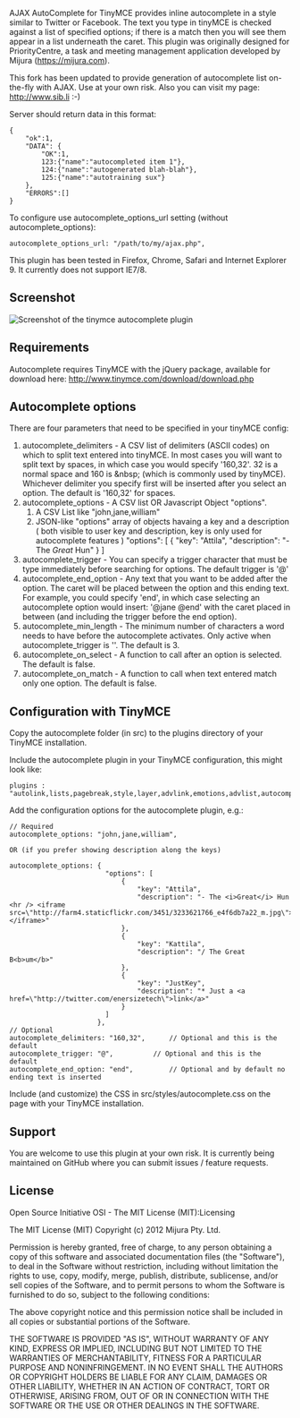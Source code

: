 AJAX AutoComplete for TinyMCE provides inline autocomplete in a style similar to Twitter or Facebook.  The text you type in tinyMCE is checked against a list of specified options; if there is a match then you will see them appear in a list underneath the caret. This plugin was originally designed for PriorityCentre, a task and meeting management application developed by Mijura (https://mijura.com).  

This fork has been updated to provide generation of autocomplete list on-the-fly with AJAX. Use at your own risk. Also you can visit my page: http://www.sib.li :-)

Server should return data in this format:
```
{
	"ok":1,
	"DATA": {
		"OK":1,
		123:{"name":"autocompleted item 1"},
		124:{"name":"autogenerated blah-blah"},
		125:{"name":"autotraining sux"}
	},
	"ERRORS":[]
}
```

To configure use autocomplete_options_url setting (without autocomplete_options):
```
autocomplete_options_url: "/path/to/my/ajax.php",
```

This plugin has been tested in Firefox, Chrome, Safari and Internet Explorer 9. It currently does not support IE7/8. 

## Screenshot

![Screenshot of the tinymce autocomplete plugin](http://i.imgur.com/riKIZ.png)

## Requirements
Autocomplete requires TinyMCE with the jQuery package, available for download here: http://www.tinymce.com/download/download.php

## Autocomplete options
There are four parameters that need to be specified in your tinyMCE config:

1. autocomplete_delimiters - A CSV list of delimiters (ASCII codes) on which to split text entered into tinyMCE. In most cases you will want to split text by spaces, in which case you would specify '160,32'. 32 is a normal space and 160 is &amp;nbsp; (which is commonly used by tinyMCE). Whichever delimiter you specify first will be inserted after you select an option.  The default is '160,32' for spaces. 
2. autocomplete_options - A CSV list OR Javascript Object "options". 
   1. A CSV List like "john,jane,william"
   2. JSON-like "options" array of objects havaing a key and a description ( both visible to user key and description, key is only used for autocomplete features ) 
      "options": [
                  {
                        "key": "Attila",
                        "description": "- The <i>Great</i> Hun"
                  }
               ]
3. autocomplete_trigger -  You can specify a trigger character that must be type immediately before searching for options.  The default trigger is '@' 
4. autocomplete_end_option - Any text that you want to be added after the option.  The caret will be placed between the option and this ending text.  For example, you could specify 'end', in which case selecting an autocomplete option would insert: '@jane  @end' with the caret placed in between (and including the trigger before the end option).
5. autocomplete_min_length - The minimum number of characters a word needs to have before the autocomplete activates. Only active when autocomplete_trigger is ''. The default is 3.
6. autocomplete_on_select - A function to call after an option is selected. The default is false.
7. autocomplete_on_match - A function to call when text entered match only one option. The default is false.

## Configuration with TinyMCE

Copy the autocomplete folder (in src) to the plugins directory of your TinyMCE installation.  

Include the autocomplete plugin in your TinyMCE configuration, this might look like:

```
plugins : "autolink,lists,pagebreak,style,layer,advlink,emotions,advlist,autocomplete",
```

 Add the configuration options for the autocomplete plugin, e.g.:

```
// Required
autocomplete_options: "john,jane,william", 

OR (if you prefer showing description along the keys)

autocomplete_options: {
						"options": [
							{
								"key": "Attila",
								"description": "- The <i>Great</i> Hun <hr /> <iframe src=\"http://farm4.staticflickr.com/3451/3233621766_e4f6db7a22_m.jpg\"></iframe>"
							},
							{
								"key": "Kattila",
								"description": "/ The Great B<b>um</b>"
							},
							{
								"key": "JustKey",
								"description": "* Just a <a href=\"http://twitter.com/enersizetech\">link</a>"
							}
						]
 					  },
// Optional
autocomplete_delimiters: "160,32",		// Optional and this is the default 
autocomplete_trigger: "@",			// Optional and this is the default
autocomplete_end_option: "end",			// Optional and by default no ending text is inserted
```

Include (and customize) the CSS in src/styles/autocomplete.css on the page with your TinyMCE installation. 

## Support 
You are welcome to use this plugin at your own risk.  It is currently being maintained on GitHub where you can submit issues / feature requests. 

## License
Open Source Initiative OSI - The MIT License (MIT):Licensing

The MIT License (MIT)
Copyright (c) 2012 Mijura Pty. Ltd.

Permission is hereby granted, free of charge, to any person obtaining a copy of this software and associated documentation files (the "Software"), to deal in the Software without restriction, including without limitation the rights to use, copy, modify, merge, publish, distribute, sublicense, and/or sell copies of the Software, and to permit persons to whom the Software is furnished to do so, subject to the following conditions:

The above copyright notice and this permission notice shall be included in all copies or substantial portions of the Software.

THE SOFTWARE IS PROVIDED "AS IS", WITHOUT WARRANTY OF ANY KIND, EXPRESS OR IMPLIED, INCLUDING BUT NOT LIMITED TO THE WARRANTIES OF MERCHANTABILITY, FITNESS FOR A PARTICULAR PURPOSE AND NONINFRINGEMENT. IN NO EVENT SHALL THE AUTHORS OR COPYRIGHT HOLDERS BE LIABLE FOR ANY CLAIM, DAMAGES OR OTHER LIABILITY, WHETHER IN AN ACTION OF CONTRACT, TORT OR OTHERWISE, ARISING FROM, OUT OF OR IN CONNECTION WITH THE SOFTWARE OR THE USE OR OTHER DEALINGS IN THE SOFTWARE.
